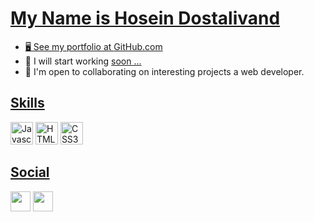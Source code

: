 <a class= "headding-Link" href="#may-name-is-hosein-dostalivand"><h1>My Name is Hosein Dostalivand</h1>

<ul dir="auto">
<li>🖥️  See my portfolio at <a href="https://github.com/Hosein-DAV" rel="nofollow">GitHub.com</a></li>
<li>🚀  I will start working <a href="#" rel="nofollow">soon ...</a></li>
<li>🤝  I'm open to collaborating on interesting projects a web developer.</li>
</ul>

<a class= "headding-Link" href="#Skills"><h2>Skills</h2>
<a href="https://developer.mozilla.org/en-US/docs/Web/JavaScript" rel="nofollow"><img src="https://raw.githubusercontent.com/danielcranney/readme-generator/main/public/icons/skills/javascript-colored.svg" width="36" height="36" alt="Javascript" style="max-width: 100%;"></a>
<a href="https://developer.mozilla.org/en-US/docs/Glossary/HTML5" rel="nofollow"><img src="https://raw.githubusercontent.com/danielcranney/readme-generator/main/public/icons/skills/html5-colored.svg" width="36" height="36" alt="HTML5" style="max-width: 100%;"></a>
<a href="https://developer.mozilla.org/en-US/docs/Web/CSS" rel="nofollow"><img src="https://raw.githubusercontent.com/danielcranney/readme-generator/main/public/icons/skills/css3-colored.svg" width="36" height="36" alt="CSS3" style="max-width: 100%;"></a>

<a class= "headding-Link" href="#social"><h2>Social</h2>
<a href="#" rel="nofollow"><img src="https://raw.githubusercontent.com/danielcranney/readme-generator/main/public/icons/socials/linkedin.svg" width="32" height="32" style="max-width: 100%;"></a>
<a href="#" rel="nofollow"><img src="https://raw.githubusercontent.com/danielcranney/readme-generator/main/public/icons/socials/instagram.svg" width="32" height="32" style="max-width: 100%;"></a>

